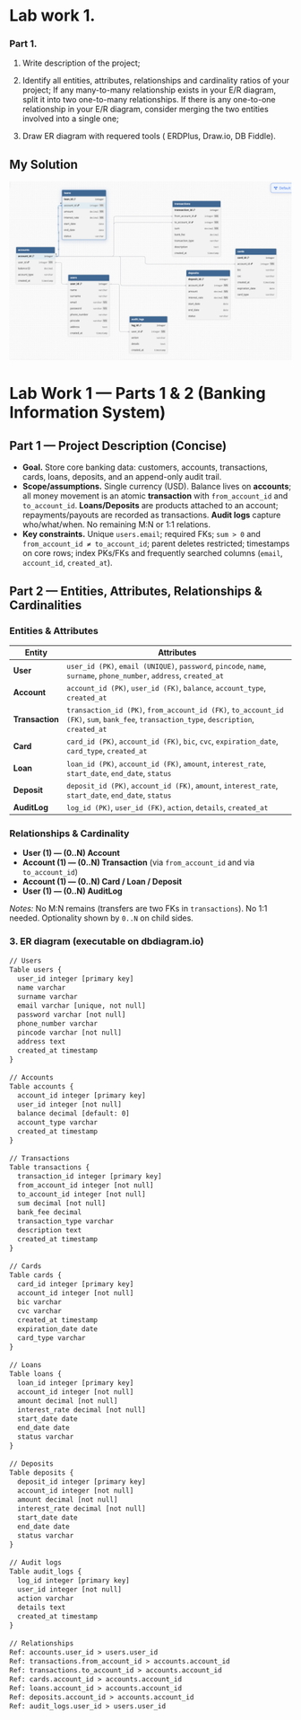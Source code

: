 # Lab work 1.

### Part 1.

1. Write description of the project;

2. Identify all entities, attributes, relationships and cardinality ratios of your project;
   If any many-to-many relationship exists in your E/R diagram, split it into two one-to-many relationships. If there is any one-to-one relationship in your E/R diagram, consider merging the two entities involved into a single one;

3. Draw ER diagram with requered tools ( ERDPlus, Draw.io, DB Fiddle).

## My Solution

![Struct Diagram](../media/struct.png)

# Lab Work 1 — Parts 1 & 2 (Banking Information System)

## Part 1 — Project Description (Concise)

- **Goal.** Store core banking data: customers, accounts, transactions, cards, loans, deposits, and an append-only audit trail.
- **Scope/assumptions.** Single currency (USD). Balance lives on **accounts**; all money movement is an atomic **transaction** with `from_account_id` and `to_account_id`. **Loans/Deposits** are products attached to an account; repayments/payouts are recorded as transactions. **Audit logs** capture who/what/when. No remaining M\:N or 1:1 relations.
- **Key constraints.** Unique `users.email`; required FKs; `sum > 0` and `from_account_id ≠ to_account_id`; parent deletes restricted; timestamps on core rows; index PKs/FKs and frequently searched columns (`email`, `account_id`, `created_at`).

## Part 2 — Entities, Attributes, Relationships & Cardinalities

### Entities & Attributes

| Entity          | Attributes                                                                                                                              |
| --------------- | --------------------------------------------------------------------------------------------------------------------------------------- |
| **User**        | `user_id (PK)`, `email (UNIQUE)`, `password`, `pincode`, `name`, `surname`, `phone_number`, `address`, `created_at`                     |
| **Account**     | `account_id (PK)`, `user_id (FK)`, `balance`, `account_type`, `created_at`                                                              |
| **Transaction** | `transaction_id (PK)`, `from_account_id (FK)`, `to_account_id (FK)`, `sum`, `bank_fee`, `transaction_type`, `description`, `created_at` |
| **Card**        | `card_id (PK)`, `account_id (FK)`, `bic`, `cvc`, `expiration_date`, `card_type`, `created_at`                                           |
| **Loan**        | `loan_id (PK)`, `account_id (FK)`, `amount`, `interest_rate`, `start_date`, `end_date`, `status`                                        |
| **Deposit**     | `deposit_id (PK)`, `account_id (FK)`, `amount`, `interest_rate`, `start_date`, `end_date`, `status`                                     |
| **AuditLog**    | `log_id (PK)`, `user_id (FK)`, `action`, `details`, `created_at`                                                                        |

### Relationships & Cardinality

- **User (1) — (0..N) Account**
- **Account (1) — (0..N) Transaction** (via `from_account_id` and via `to_account_id`)
- **Account (1) — (0..N) Card / Loan / Deposit**
- **User (1) — (0..N) AuditLog**

_Notes:_ No M\:N remains (transfers are two FKs in `transactions`). No 1:1 needed. Optionality shown by `0..N` on child sides.

### 3. ER diagram (executable on dbdiagram.io)

```
// Users
Table users {
  user_id integer [primary key]
  name varchar
  surname varchar
  email varchar [unique, not null]
  password varchar [not null]
  phone_number varchar
  pincode varchar [not null]
  address text
  created_at timestamp
}

// Accounts
Table accounts {
  account_id integer [primary key]
  user_id integer [not null]
  balance decimal [default: 0]
  account_type varchar
  created_at timestamp
}

// Transactions
Table transactions {
  transaction_id integer [primary key]
  from_account_id integer [not null]
  to_account_id integer [not null]
  sum decimal [not null]
  bank_fee decimal
  transaction_type varchar
  description text
  created_at timestamp
}

// Cards
Table cards {
  card_id integer [primary key]
  account_id integer [not null]
  bic varchar
  cvc varchar
  created_at timestamp
  expiration_date date
  card_type varchar
}

// Loans
Table loans {
  loan_id integer [primary key]
  account_id integer [not null]
  amount decimal [not null]
  interest_rate decimal [not null]
  start_date date
  end_date date
  status varchar
}

// Deposits
Table deposits {
  deposit_id integer [primary key]
  account_id integer [not null]
  amount decimal [not null]
  interest_rate decimal [not null]
  start_date date
  end_date date
  status varchar
}

// Audit logs
Table audit_logs {
  log_id integer [primary key]
  user_id integer [not null]
  action varchar
  details text
  created_at timestamp
}

// Relationships
Ref: accounts.user_id > users.user_id
Ref: transactions.from_account_id > accounts.account_id
Ref: transactions.to_account_id > accounts.account_id
Ref: cards.account_id > accounts.account_id
Ref: loans.account_id > accounts.account_id
Ref: deposits.account_id > accounts.account_id
Ref: audit_logs.user_id > users.user_id

```
